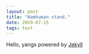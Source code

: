 ```yaml
---
layout: post
title: "Hamhuman stand."
date: 2019-07-15
tags: test
---
```

Hello, yangs
powered by [Jekyll](http://jekyllrb.com)
